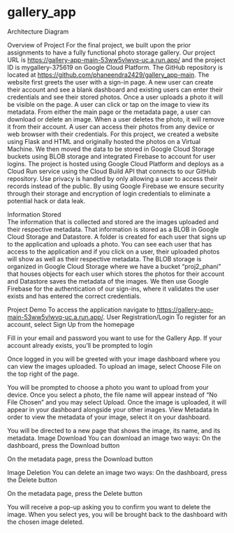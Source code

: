 # gallery_app
 
Architecture Diagram
 
Overview of Project
For the final project, we built upon the prior assignments to have a fully functional photo storage gallery.  Our project URL is https://gallery-app-main-53ww5vlwvq-uc.a.run.app/
and the project ID is mygallery-375619 on Google Cloud Platform. The GitHub repository is located at https://github.com/phaneendra2429/gallery_app-main. 
The website first greets the user with a sign-in page. A new user can create their account and see a blank dashboard and existing users can enter their credentials and see their stored photos. Once a user uploads a photo it will be visible on the page. A user can click or tap on the image to view its metadata. From either the main page or the metadata page, a user can download or delete an image. When a user deletes the photo, it will remove it from their account. A user can access their photos from any device or web browser with their credentials.
	For this project, we created a website using Flask and HTML and originally hosted the photos on a Virtual Machine. We then moved the data to be stored in Google Cloud Storage buckets using BLOB storage and integrated Firebase to account for user logins. The project is hosted using Google Cloud Platform and deploys as a Cloud Run service using the Cloud Build API that connects to our GitHub repository. Use privacy is handled by only allowing a user to access their records instead of the public. By using Google Firebase we ensure security through their storage and encryption of login credentials to eliminate a potential hack or data leak.

Information Stored  
	The information that is collected and stored are the images uploaded and their respective metadata. That information is stored as a BLOB in Google Cloud Storage and Datastore. A folder is created for each user that signs up to the application and uploads a photo. You can see each user that has access to the application and if you click on a user, their uploaded photos will show as well as their respective metadata. The BLOB storage is organized in Google Cloud 
Storage where we have a bucket “proj2_phani” that houses objects for each user which stores the photos for their account and Datastore saves the metadata of the images. We then use Google Firebase for the authentication of our sign-ins, where it validates the user exists and has entered the correct credentials. 

Project Demo
To access the application navigate to https://gallery-app-main-53ww5vlwvq-uc.a.run.app/. 
User Registration/Login
To register for an account, select Sign Up from the homepage 

Fill in your email and password you want to use for the Gallery App.
If your account already exists, you’ll be prompted to login 

Once logged in you will be greeted with your image dashboard where you can view the images uploaded. 
To upload an image, select Choose File on the top right of the page.

You will be prompted to choose a photo you want to upload from your device. Once you select a photo, the file name will appear instead of “No File Chosen” and you may select Upload.
Once the image is uploaded, it will appear in your dashboard alongside your other images. View Metadata
In order to view the metadata of your image, select it on your dashboard. 

You will be directed to a new page that shows the image, its name, and its metadata.
Image Download
You can download an image two ways:
On the dashboard, press the Download button

On the metadata page, press the Download button

Image Deletion
You can delete an image two ways:
On the dashboard, press the Delete button


On the metadata page, press the Delete button

You will receive a pop-up asking you to confirm you want to delete the image. When you select yes, you will be brought back to the dashboard with the chosen image deleted.

